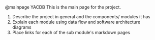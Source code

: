 @mainpage YACDB
This is the main page for the project.

1. Describe the project in general and the components/ modules it has
2. Explain each module using data flow and software architecture diagrams
3. Place links for each of the sub module's markdown pages
